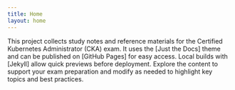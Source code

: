 ```yaml
---
title: Home
layout: home
---
```


This project collects study notes and reference materials for the Certified Kubernetes Administrator (CKA) exam. It uses the [Just the Docs] theme and can be published on [GitHub Pages] for easy access. Local builds with [Jekyll] allow quick previews before deployment. Explore the content to support your exam preparation and modify as needed to highlight key topics and best practices.

